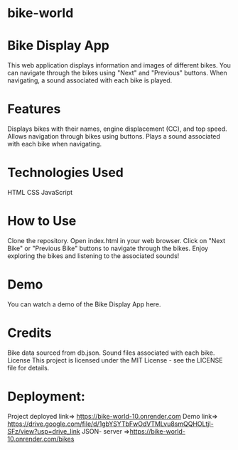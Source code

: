 # bike-world

# Bike Display App

This web application displays information and images of different bikes. You can navigate through the bikes using "Next" and "Previous" buttons. When navigating, a sound associated with each bike is played.

# Features

Displays bikes with their names, engine displacement (CC), and top speed.
Allows navigation through bikes using buttons.
Plays a sound associated with each bike when navigating.

# Technologies Used

HTML
CSS
JavaScript

# How to Use

Clone the repository.
Open index.html in your web browser.
Click on "Next Bike" or "Previous Bike" buttons to navigate through the bikes.
Enjoy exploring the bikes and listening to the associated sounds!

# Demo

You can watch a demo of the Bike Display App here.

# Credits

Bike data sourced from db.json.
Sound files associated with each bike.
License
This project is licensed under the MIT License - see the LICENSE file for details.

# Deployment:
Project deployed link=> https://bike-world-10.onrender.com
Demo link=> https://drive.google.com/file/d/1gbYSYTbFwOdVTMLvu8smQQHOLtjl-SFz/view?usp=drive_link
JSON- server =>https://bike-world-10.onrender.com/bikes
